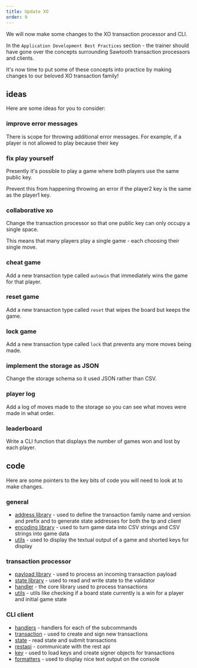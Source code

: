 ```yaml
---
title: Update XO
order: 9
---
```


We will now make some changes to the XO transaction processor and CLI.

In the `Application Development Best Practices` section - the trainer should have gone over the concepts surrounding Sawtooth transaction processors and clients.

It's now time to put some of these concepts into practice by making changes to our beloved XO transaction family!

## ideas

Here are some ideas for you to consider:

### improve error messages

There is scope for throwing additional error messages.  For example, if a player is not allowed to play because their key

### fix play yourself

Presently it's possible to play a game where both players use the same public key.

Prevent this from happening throwing an error if the player2 key is the same as the player1 key.

### collaborative xo

Change the transaction processor so that one public key can only occupy a single space.

This means that many players play a single game - each choosing their single move.

### cheat game

Add a new transaction type called `autowin` that immediately wins the game for that player.

### reset game

Add a new transaction type called `reset` that wipes the board but keeps the game.

### lock game

Add a new transaction type called `lock` that prevents any more moves being made.

### implement the storage as JSON

Change the storage schema so it used JSON rather than CSV.

### player log

Add a log of moves made to the storage so you can see what moves were made in what order.

### leaderboard

Write a CLI function that displays the number of games won and lost by each player.

## code

Here are some pointers to the key bits of code you will need to look at to make changes.

### general

 * [address library](https://github.com/catenasys/training/blob/master/code/xo/src/shared/address.js) - used to define the transaction family name and version and prefix and to generate state addresses for both the tp and client
 * [encoding library](https://github.com/catenasys/training/blob/master/code/xo/src/shared/encoding.js) - used to turn game data into CSV strings and CSV strings into game data
 * [utils](https://github.com/catenasys/training/blob/master/code/xo/src/shared/utils.js) - used to display the textual output of a game and shorted keys for display

### transaction processor

 * [payload library](https://github.com/catenasys/training/blob/master/code/xo/src/tp/payload.js) - used to process an incoming transaction payload
 * [state library](https://github.com/catenasys/training/blob/master/code/xo/src/tp/state.js) - used to read and write state to the validator
 * [handler](https://github.com/catenasys/training/blob/master/code/xo/src/tp/handler.js) - the core library used to process transactions
 * [utils](https://github.com/catenasys/training/blob/master/code/xo/src/tp/utils.js) - utils like checking if a board state currently is a win for a player and initial game state

### CLI client

 * [handlers](https://github.com/catenasys/training/blob/master/code/xo/src/cli/handlers.js) - handlers for each of the subcommands
 * [transaction](https://github.com/catenasys/training/blob/master/code/xo/src/cli/transaction.js) - used to create and sign new transactions
 * [state](https://github.com/catenasys/training/blob/master/code/xo/src/cli/transaction.js) - read state and submit transactions
 * [restapi](https://github.com/catenasys/training/blob/master/code/xo/src/cli/restapi.js) - communicate with the rest api
 * [key](https://github.com/catenasys/training/blob/master/code/xo/src/cli/key.js) - used to load keys and create signer objects for transactions
 * [formatters](https://github.com/catenasys/training/blob/master/code/xo/src/cli/formatters.js) - used to display nice text output on the console